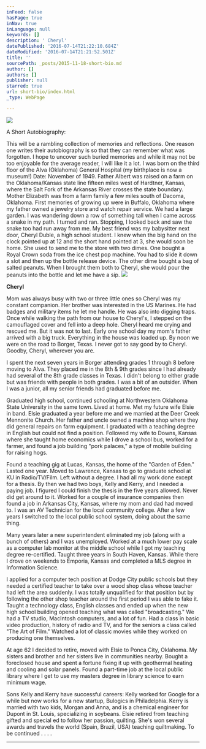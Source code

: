 ```yaml
---
inFeed: false
hasPage: true
inNav: true
inLanguage: null
keywords: []
description: ' Cheryl'
datePublished: '2016-07-14T21:22:10.684Z'
dateModified: '2016-07-14T21:21:52.501Z'
title: ''
sourcePath: _posts/2015-11-18-short-bio.md
author: []
authors: []
publisher: null
starred: true
url: short-bio/index.html
_type: WebPage

---
```

![](https://the-grid-user-content.s3-us-west-2.amazonaws.com/06cbf00a-d083-4d07-808c-3bcd8f785ad9.jpg)

A Short Autobiography: 

This will be a rambling collection of memories and reflections. One reason one writes their autobiography is so that they can remember what was forgotten. I hope to uncover such buried memories and while it may not be too enjoyable for the average reader, I will like it a lot. I was born on the third floor of the Alva (Oklahoma) General Hospital (my birthplace is now a museum!) Date: November of 1949\. Father Albert was raised on a farm on the Oklahoma/Kansas state line fifteen miles west of Hardtner, Kansas, where the Salt Fork of the Arkansas River crosses the state boundary. Mother Elizabeth was from a farm family a few miles south of Dacoma, Oklahoma. First memories of growing up were in Buffalo, Oklahoma where my father owned a jewelry store and watch repair service. We had a large garden. I was wandering down a row of something tall when I came across a snake in my path. I turned and ran. Stopping, I looked back and saw the snake too had run away from me. My best friend was my babysitter next door, Cheryl Duble, a high school student. I knew when the big hand on the clock pointed up at 12 and the short hand pointed at 3, she would soon be home. She used to send me to the store with two dimes. One bought a Royal Crown soda from the ice chest pop machine. You had to slide it down a slot and then up the bottle release device. The other dime bought a bag of salted peanuts. When I brought them both to Cheryl, she would pour the peanuts into the bottle and let me have a sip. ![](https://the-grid-user-content.s3-us-west-2.amazonaws.com/dd6870cd-cc06-4303-8031-c10c03ad86a1.jpg)

**Cheryl**

Mom was always busy with two or three little ones so Cheryl was my constant companion. Her brother was interested in the US Marines. He had badges and military items he let me handle. He was also into digging traps. Once while walking the path from our house to Cheryl's, I stepped on the camouflaged cover and fell into a deep hole. Cheryl heard me crying and rescued me. But it was not to last. Early one school day my mom's father arrived with a big truck. Everything in the house was loaded up. By noon we were on the road to Borger, Texas. I never got to say good by to Cheryl. Goodby, Cheryl, wherever you are.

I spent the next seven years in Borger attending grades 1 through 8 before moving to Alva. They placed me in the 8th & 9th grades since I had already had several of the 8th grade classes in Texas. I didn't belong to either grade but was friends with people in both grades. I was a bit of an outsider. When I was a junior, all my senior friends had graduated before me.

Graduated high school, continued schooling at Northwestern Oklahoma State University in the same town. Lived at home. Met my future wife Elsie in band. Elsie graduated a year before me and we married at the Deer Creek Mennonite Church. Her father and uncle owned a machine shop where they did general repairs on farm equipment. I graduated with a teaching degree in English but could not find a position. Followed my wife to Downs, Kansas where she taught home economics while I drove a school bus, worked for a farmer, and found a job building "pork palaces," a type of mobile building for raising hogs. 

Found a teaching gig at Lucas, Kansas, the home of the "Garden of Eden." Lasted one year. Moved to Lawrence, Kansas to go to graduate school at KU in Radio/TV/Film. Left without a degree. I had all my work done except for a thesis. By then we had two boys, Kelly and Kerry, and I needed a paying job. I figured I could finish the thesis in the five years allowed. Never did get around to it. Worked for a couple of insurance companies then found a job in Arkansas City, Kansas, where my mom and dad had moved to. I was an AV Technician for the local community college. After a few years I switched to the local public school system, doing about the same thing. 

Many years later a new superintendent eliminated my job (along with a bunch of others) and I was unemployed. Worked at a much lower pay scale as a computer lab monitor at the middle school while I got my teaching degree re-certified. Taught three years in South Haven, Kansas. While there I drove on weekends to Emporia, Kansas and completed a MLS degree in Information Science. 

I applied for a computer tech position at Dodge City public schools but they needed a certified teacher to take over a wood shop class whose teacher had left the area suddenly. I was totally unqualified for that position but by following the other shop teacher around the first period I was able to fake it. Taught a technology class, English classes and ended up when the new high school building opened teaching what was called "broadcasting." We had a TV studio, MacIntosh computers, and a lot of fun. Had a class in basic video production, history of radio and TV, and for the seniors a class called "The Art of Film." Watched a lot of classic movies while they worked on producing one themselves. 

At age 62 I decided to retire, moved with Elsie to Ponca City, Oklahoma. My sisters and brother and her sisters live in communities nearby. Bought a foreclosed house and spent a fortune fixing it up with geothermal heating and cooling and solar panels. Found a part-time job at the local public library where I get to use my masters degree in library science to earn minimum wage. 

Sons Kelly and Kerry have successful careers: Kelly worked for Google for a while but now works for a new startup, Bulogics in Philadelphia. Kerry is married with two kids, Morgan and Anna, and is a chemical engineer for Dupont in St. Louis, specializing in soybeans. Elsie retired from teaching gifted and special ed to follow her passion, quilting. She's won several awards and travels the world (Spain, Brazil, USA) teaching quiltmaking. To be continued . . . .

****